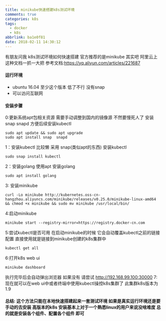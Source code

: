 ```yaml
---
title: minikube快速搭建k8s测试环境
comments: true
categories: k8s
tags:
  - docker
  - k8s
abbrlink: ba1e0f81
date: 2018-02-11 14:30:12
---
```

 有朋友问我 k8s测试环境如何快速搭建 官方推荐的是minikube 
其实吧 阿里云上这种文档一抓一大把 
参考文档:https://yq.aliyun.com/articles/221687 
#### 运行环境
* ubuntu 16.04 至少这个版本  低了不行 没有snap
* 可以访问互联网   
#### 安装步骤
0:更新系统apt包相关资源
需要手动调整到国内的镜像源  不然要慢死人了
安装snap snapd 方便后续安装kubectl
```
sudo apt update && sudo apt upgrade 
sudo apt install snap  snapd
```
1：安装kubectl 
比较懒  采用 snap(类似apt的东西) 安装kubectl 
```
sudo snap install kubectl 
```
2：安装golang
使用apt 安装golang 
```
sudo apt install golang
```
3: 安装minikube 
```
curl -Lo minikube http://kubernetes.oss-cn-hangzhou.aliyuncs.com/minikube/releases/v0.25.0/minikube-linux-amd64 && chmod +x minikube && sudo mv minikube /usr/local/bin/
```
4:启动minikube
```
minikube start --registry-mirror=https://registry.docker-cn.com
```
5:尝试kubectl是否可用
在启动minikube的时候 它会自动覆盖kubectl之前的链接配置 直接使用就是链接到minikube创建的k8s集群中
```
kubectl get all
```
6:打开k8s  web ui
```
minikube dashboard
```
执行完毕后会自动弹出浏览器 如果没有 请尝试 http://192.168.99.100:30000 
7:现在就可以在web ui中或者终端中使用kubectl操控k8s集群了
此集群k8s版本为1.9 

#### 总结: 这个方法只能在本地快速搭建起来一套测试环境 如果是真实运行环境还是要手动的去安装  高版本的k8s 安装基本上对于一个熟悉linux的用户来说没啥难度 总的就是安装各个组件、配置各个组件 即可 

